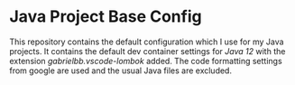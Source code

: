 # Java Project Base Config

This repository contains the default configuration which I use for my Java projects. It contains the default dev container settings for *Java 12* with the extension *gabrielbb.vscode-lombok* added. The code formatting settings from google are used and the usual Java files are excluded.
